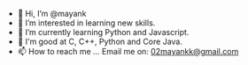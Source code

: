 - 👋 Hi, I’m @mayank
- 👀 I’m interested in learning new skills.
- 🌱 I’m currently learning Python and Javascript.
- 💞️ I'm good at C, C++, Python and Core Java.
- 📫 How to reach me ... Email me on: 02mayankk@gmail.com

<!---
01mayankk/01mayankk is a ✨ special ✨ repository because its `README.md` (this file) appears on your GitHub profile.
You can click the Preview link to take a look at your changes.
--->
